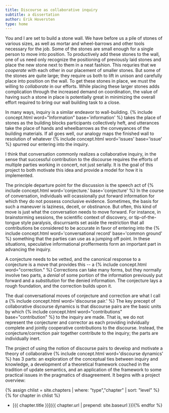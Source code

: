 ```yaml
---
title: Discourse as collaborative inquiry
subtitle: a dissertation
author: Erik Hoversten
type: home
---
```


You and I are set to build a stone wall. We have before us a pile of stones of various sizes, as well as mortar and wheel-barrows and other tools necessary for the job. Some of the stones are small enough for a single person to move into position. To productively add these stones to the wall, one of us need only recognize the positioning of previously laid stones and place the new stone next to them in a neat fashion. This requries that we *cooperate* with each other in our placement of smaller stones. But some of the stones are quite large; they require us both to lift in unison and carefully place into position on the wall. To get these stones in place, we must the willing to *collaborate* in our efforts. While placing these larger stones adds complication through the increased demand on coordination, the value of having such a stone in place is potentially great in minimizing the overall effort required to bring our wall building task to a close.

In many ways, inquiry is a similar endeavor to wall-building. {% include concept.html word="Information" base='information' %} takes the place of stones as the building blocks participants collectively heft, and utterances take the place of hands and wheelbarrows as the conveyances of the building materials. If all goes well, our analogy maps the finished wall to resolution of whatever {% include concept.html word='issues' base='issue' %} spurred our entering into the inquiry.

I think that conversation commonly realizes a collaborative inquiry, in the sense that successful contribution to the discourse requires the efforts of multiple parties working in concert, not just serially. It is the goal of this project to both motivate this idea and provide a model for how it is implemented. 

The principle departure point for the discussion is the speech act of {% include concept.html word='conjecture.' base='conjecture' %} In the course of conversation, individuals will ocassionally put forward information for which they do not possess conclusive evidence. Sometimes, the basis for such a maneuver is laziness, deceit, or obstinance. But often, this kind of move is just what the conversation needs to move forward. For instance, in brainstorming sessions, the scientific context of discovery, or tip-of-the-tongue style paralysis, discurrsants set aside the restriction that all contributions be considered to be accurate in favor of entering into the {% include concept.html word='conversational record' base='common ground' %} something that the parties can use as a jumping off point. In these situations, speculative informational profferments form an important part in advancing the inquiry. 

A conjecture needs to be vetted, and the canonical response to a conjecture is a move that provides this -- a {% include concept.html word="correction." %} Corrections can take many forms, but they normally involve two parts, a *denial* of some portion of the information previously put forward and a *substitution* for the denied information. The conjecture lays a rough foundation, and the correction builds upon it.

The dual conversational moves of conjecture and correction are what I call a {% include concept.html word='discourse pair.' %} The key precept of collaborative discourse dynamics is that discourse pairs are the basic units by which {% include concept.html word="contributions" base="contribution" %} to the inquiry are made. That is, we do not represent the conjecturer and corrector as each providing indvidually complete and jointly cooperative contributions to the discourse. Instead, the conjecture/correction pair together contribute to the inquiry; the parts are individually inert.

The project of using the notion of discourse pairs to develop and motivate a theory of collaborative {% include concept.html word='discourse dynamics' %} has 3 parts: an exploration of the conceptual ties between inquiry and knowledge, a development of a theoretical framework couched in the tradition of update semantics, and an application of the framework to some practical issues in the pragmatics of disagreement. It begins with a project overview: 

{% assign chlist = site.chapters | where: "type","chapter" | sort: "level" %}
{% for chapter in chlist %}
+ [{{ chapter.title }}]({{ chapter.url | prepend: site.baseurl }}){% endfor %}
